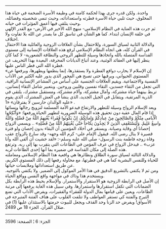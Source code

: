 ------------------------------------------------------------------------

واحدة. ولكن قدره جرى بهذا لحكمة كامنة في وظيفة الأسرة الضخمة في حياة هذا
المخلوق، حيث تلبي حياة الأسرة فطرته واستعداداته، وحيث تنمي شخصيته
وفضائله، وحيث يتلقى فيها أعمق المؤثرات في حياته.  
ثم جرت هذه العناية في النظام الإسلامي- منهج الله الأخير في الأرض- مع
القدر الإلهي في خلقة الإنسان ابتداء. كما هو الشأن في تناسق كل ما يصدر عن
الله بلا تفاوت ولا اختلاف.  
والدلالة الثانية لسياق السورة، وللاحتفال بشأن العلاقات الزوجية والعائلية
هذا الاحتفال في القرآن كله، هي اتجاه النظام الإسلامي لرفع هذه العلاقات
الإنسانية إلى مستوى القداسة المتصلة بالله واتخاذها وسيلة للتطهر الروحي
والنظافة الشعورية- لا كما كان ينظر إليها في العقائد الوثنية، وعند أتباع
الديانات المحرفة، البعيدة بهذا التحريف عن فطرة الله التي فطر الناس
عليها.  
«إن الإسلام لا يحارب دوافع الفطرة ولا يستقذرها، إنما ينظمها ويطهرها،
ويرفعها عن المستوي الحيواني، ويرقيها حتى تصبح هي المحور الذي يدور عليه
الكثير من الآداب النفسية والاجتماعية. ويقيم العلاقات الجنسية على أساس من
المشاعر الإنسانية الراقية، التي تجعل من التقاء جسدين، التقاء نفسين
وقلبين وروحين. وبتعبير شامل التقاء إنسانين، تربط بينهما حياة مشتركة،
وآمال مشتركة، وآلام مشتركة، ومستقبل مشترك، يلتقي في الذرية المرتقبة،
ويتقابل في الجيل الجديد، الذي ينشأ في العش المشترك، الذي يقوم عليه
الوالدان حارسين لا يفترقان» «1» .  
ويعد الإسلام الزواج وسيلة للتطهر والارتفاع فيدعو الأمة المسلمة لتزويج
رجالها ونسائها إذا قام المال عقبة دون تحقيق هذه الوسيلة الضرورية لتطهير
الحياة ورفعها: «وَأَنْكِحُوا الْأَيامى مِنْكُمْ وَالصَّالِحِينَ مِنْ عِبادِكُمْ وَإِمائِكُمْ، إِنْ
يَكُونُوا فُقَراءَ يُغْنِهِمُ اللَّهُ مِنْ فَضْلِهِ وَاللَّهُ واسِعٌ عَلِيمٌ. وَلْيَسْتَعْفِفِ الَّذِينَ لا يَجِدُونَ
نِكاحاً حَتَّى يُغْنِيَهُمُ اللَّهُ مِنْ فَضْلِهِ» .. ويسمي الزواج إحصانا أي وقاية وصيانة.
ويستقر في أخلاد المؤمنين أن البقاء بدون إحصان ولو فترة قصيرة لا ينال رضى
الله. فيقول الإمام علي- كرم الله وجهه- وقد سارع بالزواج عقب وفاة زوجه
فاطمة بنت الرسول- صلى الله عليه وسلم-: «لقد خشيت أن ألقى الله وأنا عزب»
.. فيدخل الزواج في عرف المؤمن في الطاعات التي يتقرب بها إلى ربه. وترتفع
هذه الصلة إلى مكان القداسة في ضميره بما أنها إحدى الطاعات لربه.  
والدلالة الثالثة لسياق سورة الطلاق ونظائرها هي واقعية هذا النظام
الإسلامي ومعاملته للحياة وللنفس البشرية كما هي في فطرتها، مع محاولة
رفعها إلى ذلك المستوي الكريم، عن طريق استعداداتها وملابسات حياتها.  
ومن ثم لا يكتفي بالتشريع الدقيق في هذا الأمر الموكول إلى الضمير. ولا
يكتفي بالتوجيه. ويستخدم هذا وذاك في مواجهة واقع النفس وواقع الحياة.  
إن الأصل في الرابطة الزوجية هو الاستقرار والاستمرار. والإسلام يحيط هذه
الرابطة بكل الضمانات التي تكفل استقرارها واستمرارها. وفي سبيل هذه الغاية
يرفعها إلى مرتبة الطاعات، ويعين على قيامها بمال الدولة للفقراء
والفقيرات، ويفرض الآداب التي تمنع التبرج والفتنة كي تستقر العواطف ولا
تتلفت القلوب على هتاف الفتنة المتبرجة في الأسواق! ويفرض حد الزنا وحد
القذف ويجعل للبيوت حرمتها بالاستئذان عليها (1) في ضلال القرآن. الجزء 18
ص 2489.

------------------------------------------------------------------------

الجزء: 6 ¦ الصفحة: 3596
